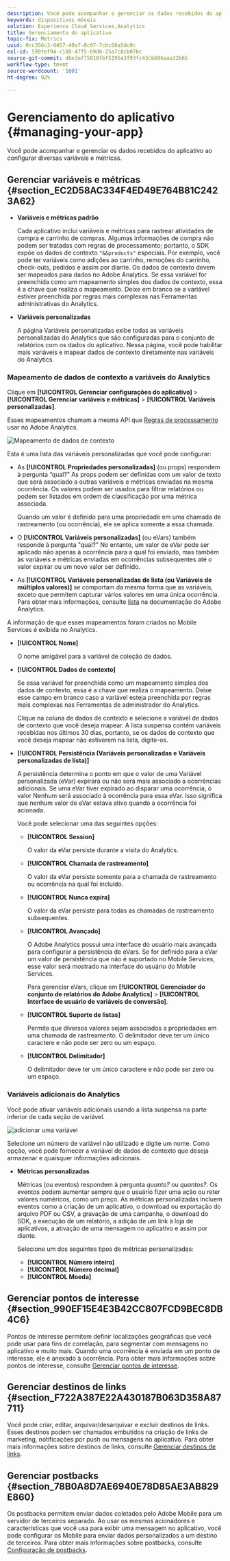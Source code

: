 ```yaml
---
description: Você pode acompanhar e gerenciar os dados recebidos do aplicativo ao configurar diversas variáveis e métricas.
keywords: dispositivos móveis
solution: Experience Cloud Services,Analytics
title: Gerenciamento do aplicativo
topic-fix: Metrics
uuid: 0cc356c3-8457-40a7-8c97-7cbc68a5dc0c
exl-id: 599fef94-c188-47f5-b9d6-25a7c8cb07bc
source-git-commit: dbe3af75010fbf5195a3f93fc43cb696aaa32b65
workflow-type: tm+mt
source-wordcount: '1001'
ht-degree: 92%

---
```


# Gerenciamento do aplicativo {#managing-your-app}

Você pode acompanhar e gerenciar os dados recebidos do aplicativo ao configurar diversas variáveis e métricas.

## Gerenciar variáveis e métricas   {#section_EC2D58AC334F4ED49E764B81C2423A62}

* **Variáveis e métricas padrão**

   Cada aplicativo inclui variáveis e métricas para rastrear atividades de compra e carrinho de compras. Algumas informações de compra não podem ser tratadas com regras de processamento; portanto, o SDK expõe os dados de contexto `"&&products"` especiais. Por exemplo, você pode ter variáveis como adições ao carrinho, remoções do carrinho, check-outs, pedidos e assim por diante. Os dados de contexto devem ser mapeados para dados no Adobe Analytics. Se essa variável for preenchida como um mapeamento simples dos dados de contexto, essa é a chave que realiza o mapeamento. Deixe em branco se a variável estiver preenchida por regras mais complexas nas Ferramentas administrativas do Analytics.

* **Variáveis personalizadas**

   A página Variáveis personalizadas exibe todas as variáveis personalizadas do Analytics que são configuradas para o conjunto de relatórios com os dados do aplicativo. Nessa página, você pode habilitar mais variáveis e mapear dados de contexto diretamente nas variáveis do Analytics.

### Mapeamento de dados de contexto a variáveis do Analytics

Clique em **[!UICONTROL Gerenciar configurações do aplicativo]** > **[!UICONTROL Gerenciar variáveis e métricas]** > **[!UICONTROL Variáveis personalizadas]**.

Esses mapeamentos chamam a mesma API que [Regras de processamento](https://experienceleague.adobe.com/docs/analytics/admin/admin-tools/processing-rules/processing-rules.html) usar no Adobe Analytics.

![Mapeamento de dados de contexto](assets/custom_data_content.png)

Esta é uma lista das variáveis personalizadas que você pode configurar:

* As **[!UICONTROL Propriedades personalizadas]** (ou props) respondem à pergunta “qual?” As props podem ser definidas com um valor de texto que será associado a outras variáveis e métricas enviadas na mesma ocorrência. Os valores podem ser usados para filtrar relatórios ou podem ser listados em ordem de classificação por uma métrica associada.

   Quando um valor é definido para uma propriedade em uma chamada de rastreamento (ou ocorrência), ele se aplica somente a essa chamada.

* O **[!UICONTROL Variáveis personalizadas]** (ou eVars) também responde à pergunta &quot;qual?&quot; No entanto, um valor de eVar pode ser aplicado não apenas à ocorrência para a qual foi enviado, mas também às variáveis e métricas enviadas em ocorrências subsequentes até o valor expirar ou um novo valor ser definido.
* As **[!UICONTROL Variáveis personalizadas de lista (ou Variáveis de múltiplos valores)]** se comportam da mesma forma que as variáveis, exceto que permitem capturar vários valores em uma única ocorrência. Para obter mais informações, consulte [lista](https://experienceleague.adobe.com/docs/analytics/implementation/vars/page-vars/list.html?lang=pt-BR) na documentação do Adobe Analytics.

A informação de que esses mapeamentos foram criados no Mobile Services é exibida no Analytics.

* **[!UICONTROL Nome]**

   O nome amigável para a variável de coleção de dados.

* **[!UICONTROL Dados de contexto]**

   Se essa variável for preenchida como um mapeamento simples dos dados de contexto, essa é a chave que realiza o mapeamento. Deixe esse campo em branco caso a variável esteja preenchida por regras mais complexas nas Ferramentas de administrador do Analytics.

   Clique na coluna de dados de contexto e selecione a variável de dados de contexto que você deseja mapear. A lista suspensa contém variáveis recebidas nos últimos 30 dias, portanto, se os dados de contexto que você deseja mapear não estiverem na lista, digite-os.

* **[!UICONTROL Persistência (Variáveis personalizadas e Variáveis personalizadas de lista)]**

   A persistência determina o ponto em que o valor de uma Variável personalizada (eVar) expirará ou não será mais associado a ocorrências adicionais. Se uma eVar tiver expirado ao disparar uma ocorrência, o valor Nenhum será associado à ocorrência para essa eVar. Isso significa que nenhum valor de eVar estava ativo quando a ocorrência foi acionada.

   Você pode selecionar uma das seguintes opções:

   * **[!UICONTROL Session]**

      O valor da eVar persiste durante a visita do Analytics.

   * **[!UICONTROL Chamada de rastreamento]**

      O valor da eVar persiste somente para a chamada de rastreamento ou ocorrência na qual foi incluído.

   * **[!UICONTROL Nunca expira]**

      O valor da eVar persiste para todas as chamadas de rastreamento subsequentes.
   * **[!UICONTROL Avançado]**

      O Adobe Analytics possui uma interface do usuário mais avançada para configurar a persistência de eVars. Se for definido para a eVar um valor de persistência que não é suportado no Mobile Services, esse valor será mostrado na interface do usuário do Mobile Services.

      Para gerenciar eVars, clique em **[!UICONTROL Gerenciador do conjunto de relatórios do Adobe Analytics]** > **[!UICONTROL Interface de usuário de variáveis de conversão]**.

   * **[!UICONTROL Suporte de listas]**

      Permite que diversos valores sejam associados a propriedades em uma chamada de rastreamento. O delimitador deve ter um único caractere e não pode ser zero ou um espaço.

   * **[!UICONTROL Delimitador]**

      O delimitador deve ter um único caractere e não pode ser zero ou um espaço.

### Variáveis adicionais do Analytics

Você pode ativar variáveis adicionais usando a lista suspensa na parte inferior de cada seção de variável.

![adicionar uma variável](assets/add_variable.png)

Selecione um número de variável não utilizado e digite um nome. Como opção, você pode fornecer a variável de dados de contexto que deseja armazenar e quaisquer informações adicionais.

* **Métricas personalizadas**

    Métricas (ou eventos) respondem à pergunta *quanto?* ou *quantos?*. Os eventos podem aumentar sempre que o usuário fizer uma ação ou reter valores numéricos, como um preço. As métricas personalizadas incluem eventos como a criação de um aplicativo, o download ou exportação do arquivo PDF ou CSV, a gravação de uma campanha, o download do SDK, a execução de um relatório, a adição de um link à loja de aplicativos, a ativação de uma mensagem no aplicativo e assim por diante.

   Selecione um dos seguintes tipos de métricas personalizadas:

   * **[!UICONTROL Número inteiro]**
   * **[!UICONTROL Número decimal]**
   * **[!UICONTROL Moeda]**

## Gerenciar pontos de interesse {#section_990EF15E4E3B42CC807FCD9BEC8DB4C6}

Pontos de interesse permitem definir localizações geográficas que você pode usar para fins de correlação, para segmentar com mensagens no aplicativo e muito mais. Quando uma ocorrência é enviada em um ponto de interesse, ele é anexado à ocorrência. Para obter mais informações sobre pontos de interesse, consulte   [Gerenciar pontos de interesse](/help/using/location/t-manage-points.md).

## Gerenciar destinos de links {#section_F722A387E22A430187B063D358A87711}

Você pode criar, editar, arquivar/desarquivar e excluir destinos de links. Esses destinos podem ser chamados embutidos na criação de links de marketing, notificações por push ou mensagens no aplicativo. Para obter mais informações sobre destinos de links, consulte [Gerenciar destinos de links](/help/using/acquisition-main/c-manage-link-destinations/t-archive-unarchive-link-destinations.md).

## Gerenciar postbacks {#section_78B0A8D7AE6940E78D85AE3AB829E860}

Os postbacks permitem enviar dados coletados pelo Adobe Mobile para um servidor de terceiros separado. Ao usar os mesmos acionadores e características que você usa para exibir uma mensagem no aplicativo, você pode configurar os Mobile para enviar dados personalizados a um destino de terceiros. Para obter mais informações sobre postbacks, consulte   [Configuração de postbacks](/help/using/c-manage-app-settings/c-mob-confg-app/signals.md).
